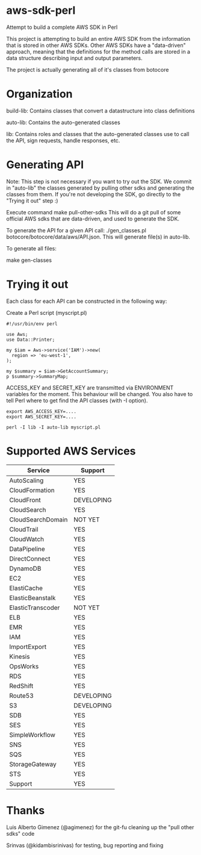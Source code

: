 aws-sdk-perl
============

Attempt to build a complete AWS SDK in Perl

This project is attempting to build an entire AWS SDK from the information
that is stored in other AWS SDKs. Other AWS SDKs have a "data-driven" approach,
meaning that the definitions for the method calls are stored in a data structure
describing input and output parameters.

The project is actually generating all of it's classes from botocore

Organization
============

build-lib: Contains classes that convert a datastructure into class definitions

auto-lib: Contains the auto-generated classes

lib: Contains roles and classes that the auto-generated classes use to call the API,
sign requests, handle responses, etc.

Generating API
============

Note: This step is not necessary if you want to try out the SDK. We commit in "auto-lib"
the classes generated by pulling other sdks and generating the classes from them. If you're
not developing the SDK, go directly to the "Trying it out" step :)

Execute command make pull-other-sdks This will do a git pull of some official AWS sdks
that are data-driven, and used to generate the SDK.

To generate the API for a given API call: ./gen_classes.pl botocore/botocore/data/aws/API.json.
This will generate file(s) in auto-lib.

To generate all files:

make gen-classes


Trying it out
============

Each class for each API can be constructed in the following way:

Create a Perl script (myscript.pl)

```
#!/usr/bin/env perl

use Aws;
use Data::Printer;

my $iam = Aws->service('IAM')->new(
  region => 'eu-west-1',
);

my $summary = $iam->GetAccountSummary;
p $summary->SummaryMap;
```

ACCESS_KEY and SECRET_KEY are transmitted via ENVIRONMENT variables for the moment.
This behaviour will be changed. You also have to tell Perl where to get find the API
classes (with -I option).

```
export AWS_ACCESS_KEY=....
export AWS_SECRET_KEY=....

perl -I lib -I auto-lib myscript.pl
```

Supported AWS Services
================
|Service          |Support   |
|-----------------|----------|
|AutoScaling      |YES       |
|CloudFormation   |YES       |
|CloudFront       |DEVELOPING|
|CloudSearch      |YES       |
|CloudSearchDomain|NOT YET   |
|CloudTrail       |YES       |
|CloudWatch       |YES       |
|DataPipeline     |YES       |
|DirectConnect    |YES       |
|DynamoDB         |YES       |
|EC2              |YES       |
|ElastiCache      |YES       |
|ElasticBeanstalk |YES       |
|ElasticTranscoder|NOT YET   |
|ELB              |YES       |
|EMR              |YES       |
|IAM              |YES       |
|ImportExport     |YES       |
|Kinesis          |YES       |
|OpsWorks         |YES       |
|RDS              |YES       |
|RedShift         |YES       |
|Route53          |DEVELOPING|
|S3               |DEVELOPING|
|SDB              |YES       |
|SES              |YES       |
|SimpleWorkflow   |YES       |
|SNS              |YES       |
|SQS              |YES       |
|StorageGateway   |YES       |
|STS              |YES       |
|Support          |YES       |

Thanks
================
Luis Alberto Gimenez (@agimenez) for the git-fu cleaning up the "pull other sdks" code

Srinvas (@kidambisrinivas) for testing, bug reporting and fixing

